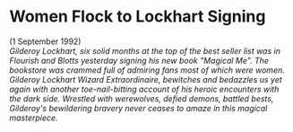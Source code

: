 # Women Flock to Lockhart Signing  
(1 September 1992)  
*Gilderoy Lockhart, six solid months at the top of the best seller list was in Flourish and Blotts yesterday signing his new book "Magical Me". The bookstore was crammed full of admiring fans most of which were women. Gilderoy Lockhart Wizard Extraordinaire, bewitches and bedazzles us yet again with another toe-nail-bitting account of his heroic encounters with the dark side. Wrestled with werewolves, defied demons, battled bests, Gilderoy's bewildering bravery never ceases to amaze in this magical masterpiece.*  
  
